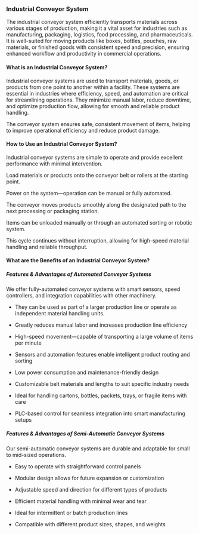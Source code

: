 ###  Industrial Conveyor System
The industrial conveyor system efficiently transports materials across various stages of production, making it a vital asset for industries such as manufacturing, packaging, logistics, food processing, and pharmaceuticals.
It is well-suited for moving products like boxes, bottles, pouches, raw materials, or finished goods with consistent speed and precision, ensuring enhanced workflow and productivity in commercial operations.

#### What is an Industrial Conveyor System?
Industrial conveyor systems are used to transport materials, goods, or products from one point to another within a facility.
These systems are essential in industries where efficiency, speed, and automation are critical for streamlining operations.
They minimize manual labor, reduce downtime, and optimize production flow, allowing for smooth and reliable product handling.

The conveyor system ensures safe, consistent movement of items, helping to improve operational efficiency and reduce product damage.

#### How to Use an Industrial Conveyor System?
Industrial conveyor systems are simple to operate and provide excellent performance with minimal intervention.

Load materials or products onto the conveyor belt or rollers at the starting point.

Power on the system—operation can be manual or fully automated.

The conveyor moves products smoothly along the designated path to the next processing or packaging station.

Items can be unloaded manually or through an automated sorting or robotic system.

This cycle continues without interruption, allowing for high-speed material handling and reliable throughput.

#### What are the Benefits of an Industrial Conveyor System?
##### Features & Advantages of Automated Conveyor Systems
We offer fully-automated conveyor systems with smart sensors, speed controllers, and integration capabilities with other machinery.
- They can be used as part of a larger production line or operate as independent material handling units.

- Greatly reduces manual labor and increases production line efficiency

- High-speed movement—capable of transporting a large volume of items per minute

- Sensors and automation features enable intelligent product routing and sorting

- Low power consumption and maintenance-friendly design

- Customizable belt materials and lengths to suit specific industry needs

- Ideal for handling cartons, bottles, packets, trays, or fragile items with care

- PLC-based control for seamless integration into smart manufacturing setups

##### Features & Advantages of Semi-Automatic Conveyor Systems
Our semi-automatic conveyor systems are durable and adaptable for small to mid-sized operations.

- Easy to operate with straightforward control panels

- Modular design allows for future expansion or customization

- Adjustable speed and direction for different types of products

- Efficient material handling with minimal wear and tear

- Ideal for intermittent or batch production lines

- Compatible with different product sizes, shapes, and weights